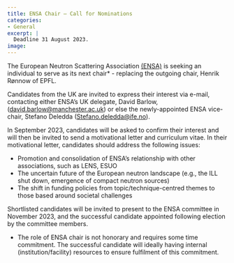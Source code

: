 ```yaml
---
title: ENSA Chair – Call for Nominations
categories:
- General
excerpt: |
  Deadline 31 August 2023.
image: 
---
```


The European Neutron Scattering Association [(ENSA)](https://ensa.tudelft.nl/about/) is seeking an individual to serve as its next chair* - replacing the outgoing chair, Henrik Rønnow of EPFL.

Candidates from the UK are invited to express their interest via e-mail, contacting either ENSA’s UK delegate, David Barlow, (david.barlow@manchester.ac.uk) or else the newly-appointed ENSA vice-chair, Stefano Deledda (Stefano.deledda@ife.no).

In September 2023, candidates will be asked to confirm their interest and will then be invited to send a motivational letter and curriculum vitae. In their motivational letter, candidates should address the following issues: 
- Promotion and consolidation of ENSA’s relationship with other associations, such as LENS, ESUO
- The uncertain future of the European neutron landscape (e.g., the ILL shut down, emergence of compact neutron sources)
- The shift in funding policies from topic/technique-centred themes to those based around societal challenges

Shortlisted candidates will be invited to present to the ENSA committee in November 2023, and the successful candidate appointed following election by the committee members.

* The role of ENSA chair is not honorary and requires some time commitment. The successful candidate will ideally having internal (institution/facility) resources to ensure fulfilment of this commitment.
